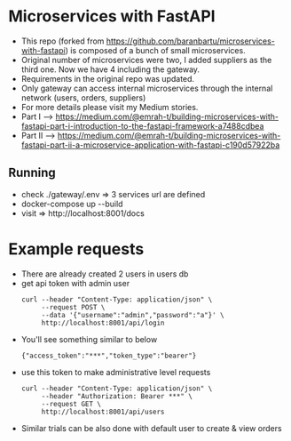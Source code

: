# Microservices with FastAPI
- This repo (forked from https://github.com/baranbartu/microservices-with-fastapi)
  is composed of a bunch of small microservices.
- Original number of microservices were two, I added suppliers as the third one.
  Now we have 4 including the gateway.
- Requirements in the original repo was updated. 
- Only gateway can access internal microservices through the internal network (users, orders, suppliers)
- For more details please visit my Medium stories.
- Part I  --> https://medium.com/@emrah-t/building-microservices-with-fastapi-part-i-introduction-to-the-fastapi-framework-a7488cdbea
- Part II --> https://medium.com/@emrah-t/building-microservices-with-fastapi-part-ii-a-microservice-application-with-fastapi-c190d57922ba

## Running
- check ./gateway/.env => 3 services url are defined
- docker-compose up --build
- visit => http://localhost:8001/docs

# Example requests
- There are already created 2 users in users db
- get api token with admin user
  ```
  curl --header "Content-Type: application/json" \
       --request POST \
       --data '{"username":"admin","password":"a"}' \
       http://localhost:8001/api/login
  ```
- You'll see something similar to below
  ```
  {"access_token":"***","token_type":"bearer"}
  ```
- use this token to make administrative level requests
  ```
  curl --header "Content-Type: application/json" \
       --header "Authorization: Bearer ***" \
       --request GET \
       http://localhost:8001/api/users
  ```
- Similar trials can be also done with default user to create & view orders
